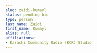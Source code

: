 ```yaml
---
slug: zaidi-kumayl
status: pending bio
type: person
last_name: Zaidi
first_name: Kumayl
alias: null
affiliations:
- Karachi Community Radio (KCR) Studio
---
```


